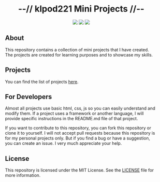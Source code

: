 <div align="center">
    <h1>--// klpod221 Mini Projects //--</h1>
    <img src="https://img.shields.io/github/last-commit/klpod221/mini-projects?style=for-the-badge&color=ffb4a2&labelColor=201a19">
    <img src="https://img.shields.io/github/stars/klpod221/mini-projects?style=for-the-badge&color=e6c419&labelColor=1d1b16">
    <img src="https://img.shields.io/github/repo-size/klpod221/mini-projects?style=for-the-badge&color=a8c7ff&labelColor=1a1b1f">
</div>

## About

This repository contains a collection of mini projects that I have created. The projects are created for learning purposes and to showcase my skills.

## Projects

You can find the list of projects [here](https://klpod221.site/mini-projects/).

## For Developers

Almost all projects use basic html, css, js so you can easily understand and modify them.
If a project uses a framework or another language, I will provide specific instructions in the README.md file of that project.

If you want to contribute to this repository, you can fork this repository or clone it to yourself. I will not accept pull requests because this repository is for my personal projects only. But if you find a bug or have a suggestion, you can create an issue. I very much appreciate your help.

## License

This repository is licensed under the MIT License. See the [LICENSE](LICENSE) file for more information.

